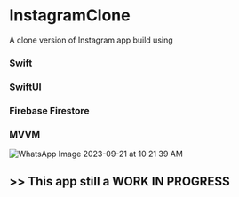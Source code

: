# InstagramClone
A clone version of Instagram app build using 
### Swift 
### SwiftUI 
### Firebase Firestore
### MVVM 

![WhatsApp Image 2023-09-21 at 10 21 39 AM](https://github.com/shawaf/SwiftUI-Instagram-Clone/assets/6817107/b7363f91-b17e-4b44-9b36-4b6f2a944a70)

## >> This app still a WORK IN PROGRESS
